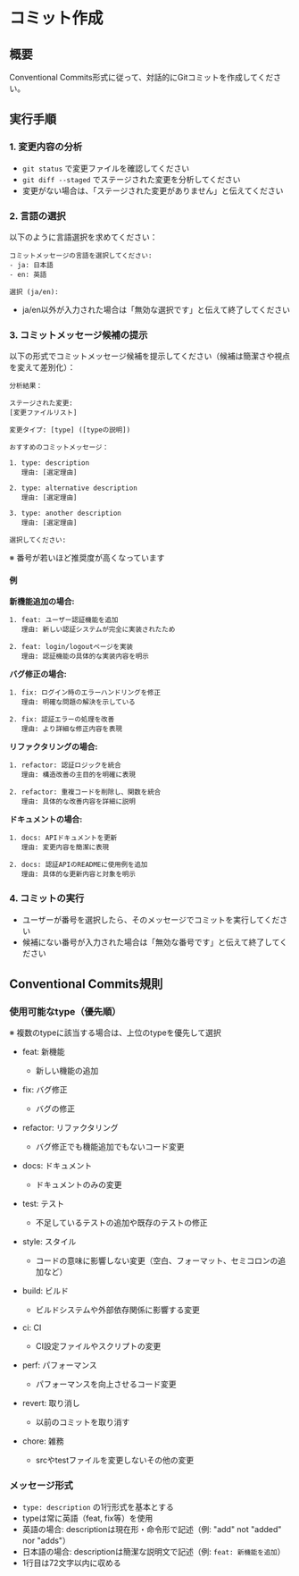 # コミット作成

## 概要

Conventional Commits形式に従って、対話的にGitコミットを作成してください。

## 実行手順

### 1. 変更内容の分析

- `git status` で変更ファイルを確認してください
- `git diff --staged` でステージされた変更を分析してください
- 変更がない場合は、「ステージされた変更がありません」と伝えてください

### 2. 言語の選択

以下のように言語選択を求めてください：

```text
コミットメッセージの言語を選択してください:
- ja: 日本語
- en: 英語

選択 (ja/en):
```

- ja/en以外が入力された場合は「無効な選択です」と伝えて終了してください

### 3. コミットメッセージ候補の提示

以下の形式でコミットメッセージ候補を提示してください（候補は簡潔さや視点を変えて差別化）：

```text
分析結果：

ステージされた変更:
[変更ファイルリスト]

変更タイプ: [type] ([typeの説明])

おすすめのコミットメッセージ：

1. type: description
   理由: [選定理由]

2. type: alternative description
   理由: [選定理由]

3. type: another description
   理由: [選定理由]

選択してください:
```

※ 番号が若いほど推奨度が高くなっています

#### 例

**新機能追加の場合:**

```text
1. feat: ユーザー認証機能を追加
   理由: 新しい認証システムが完全に実装されたため

2. feat: login/logoutページを実装
   理由: 認証機能の具体的な実装内容を明示
```

**バグ修正の場合:**

```text
1. fix: ログイン時のエラーハンドリングを修正
   理由: 明確な問題の解決を示している

2. fix: 認証エラーの処理を改善
   理由: より詳細な修正内容を表現
```

**リファクタリングの場合:**

```text
1. refactor: 認証ロジックを統合
   理由: 構造改善の主目的を明確に表現

2. refactor: 重複コードを削除し、関数を統合
   理由: 具体的な改善内容を詳細に説明
```

**ドキュメントの場合:**

```text
1. docs: APIドキュメントを更新
   理由: 変更内容を簡潔に表現

2. docs: 認証APIのREADMEに使用例を追加
   理由: 具体的な更新内容と対象を明示
```

### 4. コミットの実行

- ユーザーが番号を選択したら、そのメッセージでコミットを実行してください
- 候補にない番号が入力された場合は「無効な番号です」と伝えて終了してください

## Conventional Commits規則

### 使用可能なtype（優先順）

※ 複数のtypeに該当する場合は、上位のtypeを優先して選択

- feat: 新機能
  - 新しい機能の追加

- fix: バグ修正
  - バグの修正

- refactor: リファクタリング
  - バグ修正でも機能追加でもないコード変更

- docs: ドキュメント
  - ドキュメントのみの変更

- test: テスト
  - 不足しているテストの追加や既存のテストの修正

- style: スタイル
  - コードの意味に影響しない変更（空白、フォーマット、セミコロンの追加など）

- build: ビルド
  - ビルドシステムや外部依存関係に影響する変更

- ci: CI
  - CI設定ファイルやスクリプトの変更

- perf: パフォーマンス
  - パフォーマンスを向上させるコード変更

- revert: 取り消し
  - 以前のコミットを取り消す

- chore: 雑務
  - srcやtestファイルを変更しないその他の変更

### メッセージ形式

- `type: description` の1行形式を基本とする
- typeは常に英語（feat, fix等）を使用
- 英語の場合: descriptionは現在形・命令形で記述（例: "add" not "added" nor "adds"）
- 日本語の場合: descriptionは簡潔な説明文で記述（例: `feat: 新機能を追加`）
- 1行目は72文字以内に収める
